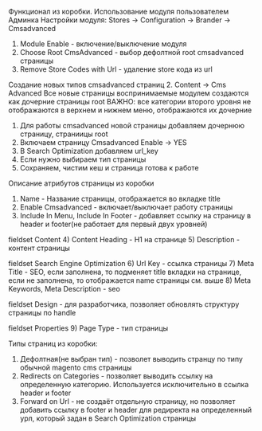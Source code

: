 Функционал из коробки. Использование модуля пользователем
Админка
Настройки модуля:
Stores -> Configuration -> Brander -> Cmsadvanced
1) Module Enable	- включение/выключение модуля
2) Choose Root CmsAdvanced - выбор дефолтной root cmsadvanced страницы
3) Remove Store Codes with Url	- удаление store кода из url

Создание новых типов cmsadvanced страниц
2. Content -> Cms Advanced
Все новые страницы воспринимаемые модулем создаются как дочерние страницы root
ВАЖНО: все категории второго уровня не отображаются в верхнем и нижнем меню, отображаются их дочерние
1) Для работы cmsadvanced новой страницы добавляем дочернюю страницу, страниицы root
2) Включаем страницу Cmsadvanced Enable -> YES
3) В Search Optimization добавляем url_key
4) Если нужно выбираем тип страницы
5) Сохраняем, чистим кеш и страница готова к работе

Описание атрибутов страницы из коробки
1) Name - Название страницы, отображается во вкладке title
2) Enable Cmsadvanced - включает/выключает работу страницы
3) Include In Menu, Include In Footer - добавляет ссылку на страницу в header и footer(не работает для первый двух уровней)

fieldset Content
4) Content Heading - H1 на странице
5) Description - контент страницы

fieldset Search Engine Optimization
6) Url Key - ссылка страницы
7) Meta Title - SEO, если заполнена, то подменяет title вкладки на странице, если не заполнена, то отображается name страницы см. выше
8) Meta Keywords, Meta Description - seo

fieldset Design - для разработчика, позволяет обновлять структуру страницы по handle

fieldset Properties
9) Page Type - тип страницы

Типы страниц из коробки:
1) Дефолтная(не выбран тип) - позволет выводить странцу по типу обычной magento cms страницы
2) Redirects on Categories - позволяет выводить ссылку на определенную категорию. Используется исключительно в ссылка header и footer
3) Forward on Url - не создаёт отдельную страницу, но позволяет добавить ссылку в footer и header для редиректа на определенный урл, который задан в Search Optimization страницы
